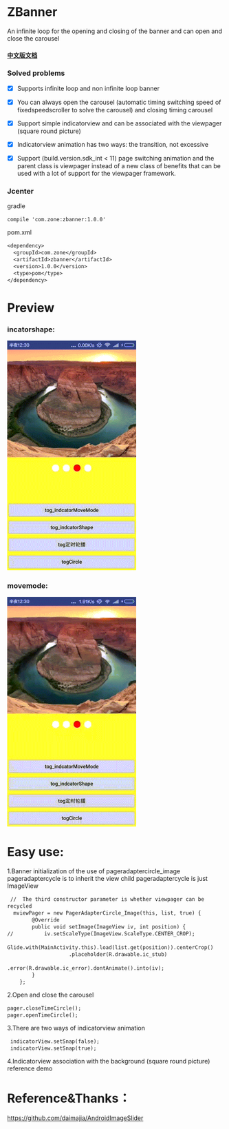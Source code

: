 # ZBanner
An infinite loop for the opening and closing of the banner and can open and close the carousel
#### [中文版文档](./README-cn.md)

### Solved problems 
- [x] Supports infinite loop and non infinite loop banner 
- [x] You can always open the carousel (automatic timing switching speed of fixedspeedscroller to solve the carousel) and closing timing carousel 
- [x] Support simple indicatorview and can be associated with the viewpager (square round picture)
- [x] Indicatorview animation has two ways: the transition, not excessive 
- [x] Support (build.version.sdk_int < 11) page switching animation and the parent class is viewpager instead of a new class of benefits that can be used with a lot of support for the viewpager framework.


### Jcenter

gradle

    compile 'com.zone:zbanner:1.0.0'
pom.xml

    <dependency>
      <groupId>com.zone</groupId>
      <artifactId>zbanner</artifactId>
      <version>1.0.0</version>
      <type>pom</type>
    </dependency>
# Preview
### incatorshape:
![](./demo/shape.gif)
### movemode:
![](./demo/move.gif)

# Easy use:
1.Banner initialization of the use of pageradaptercircle_image pageradaptercycle is to inherit the view child pageradaptercycle is just ImageView 
     
     //  The third constructor parameter is whether viewpager can be recycled 
      mviewPager = new PagerAdapterCircle_Image(this, list, true) {
            @Override
            public void setImage(ImageView iv, int position) {
    //          iv.setScaleType(ImageView.ScaleType.CENTER_CROP);
                Glide.with(MainActivity.this).load(list.get(position)).centerCrop()
                        .placeholder(R.drawable.ic_stub)
                        .error(R.drawable.ic_error).dontAnimate().into(iv);
            }
        };
2.Open and close the carousel 
  
    pager.closeTimeCircle();
    pager.openTimeCircle();

3.There are two ways of indicatorview animation 
    
     indicatorView.setSnap(false);
     indicatorView.setSnap(true);
 
 4.Indicatorview association with the background (square round picture) reference demo 
  
# Reference&Thanks：
https://github.com/daimajia/AndroidImageSlider

